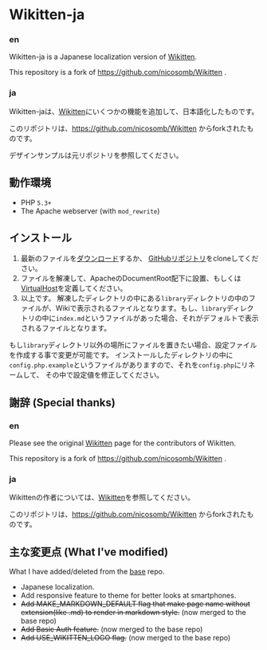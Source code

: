 # Wikitten-ja

### en
Wikitten-ja is a Japanese localization version of [Wikitten](https://github.com/victorstanciu/Wikitten).

This repository is a fork of https://github.com/nicosomb/Wikitten .

### ja
Wikitten-jaは、[Wikitten](https://github.com/victorstanciu/Wikitten)にいくつかの機能を追加して、日本語化したものです。

このリポジトリは、https://github.com/nicosomb/Wikitten からforkされたものです。

デザインサンプルは元リポジトリを参照してください。

## 動作環境

* PHP `5.3+`
* The Apache webserver (with `mod_rewrite`)

## インストール

1. 最新のファイルを[ダウンロード](https://github.com/tamano/Wikitten-ja/archive/master.zip)するか、 [GitHubリポジトリ](https://github.com/tamano/Wikitten-ja)をcloneしてください。
2. ファイルを解凍して、ApacheのDocumentRoot配下に設置、もしくは[VirtualHost](http://httpd.apache.org/docs/2.2/mod/core.html#virtualhost)を定義してください。
3. 以上です。 解凍したディレクトリの中にある`library`ディレクトリの中のファイルが、Wikiで表示されるファイルとなります。もし、`library`ディレクトリの中に`index.md`というファイルがあった場合、それがデフォルトで表示されるファイルとなります。

  もし`library`ディレクトリ以外の場所にファイルを置きたい場合、設定ファイルを作成する事で変更が可能です。
  インストールしたディレクトリの中に`config.php.example`というファイルがありますので、それを`config.php`にリネームして、
  その中で設定値を修正してください。

## 謝辞 (Special thanks)

### en
Please see the original [Wikitten](https://github.com/victorstanciu/Wikitten) page for the contributors of Wikitten.

This repository is a fork of https://github.com/nicosomb/Wikitten .

### ja
Wikittenの作者については、[Wikitten](https://github.com/victorstanciu/Wikitten)を参照してください。

このリポジトリは、https://github.com/nicosomb/Wikitten からforkされたものです。


## 主な変更点 (What I've modified)
What I have added/deleted from the [base](https://github.com/nicosomb/Wikitten) repo.

- Japanese localization. 
- Add responsive feature to theme for better looks at smartphones.
- ~~Add MAKE_MARKDOWN_DEFAULT flag that make page name without extension(like .md) to render in markdown style.~~ (now merged to the base repo)
- ~~Add Basic Auth feature.~~ (now merged to the base repo)
- ~~Add USE_WIKITTEN_LOGO flag.~~ (now merged to the base repo)
